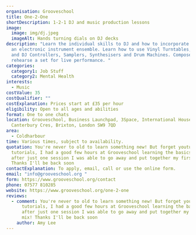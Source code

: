 ```yaml
---
organisation: Grooveschool
title: One-2-One
shortDescription: 1-2-1 DJ and music production lessons
image:
  image: img/dj.jpeg
  imageAlt: Hands turning dials on DJ decks
description: "Learn the individual skills to DJ and how to incorporate this into
  an electronic instrument ensemble. Learn how to use Vinyl Turntables, CDJ's
  and DJ Controllers, Samplers, Synthesisers and Drum Machines. Compose and
  rehearse a set for live performance. "
categories:
  category1: Job Stuff
  category2: Mental Health
interests:
  - Music
costValue: 35
costQualifier: ""
costExplanation: Prices start at £35 per hour
eligibility: Open to all ages and abilities
format: One to one chats
location: Grooveschool, Business Launchpad, 3Space, International House,
  Canterbury Cres, Brixton, London SW9 7QD
area:
  - Coldharbour
time: Various times, subject to availability.
quotation: You're never to old to learn something new! But forget youtube
  tutorials, I had a good few hours at Grooveschool learning the basics and
  after just one session I was able to go away and put together my first mix!
  Thanks I'll be back soon
contactExplanation: To apply, email, call or use the online form.
email: "info@grooveschool.org "
form: https://www.grooveschool.org/contact
phone: 07577 810285
website: https://www.grooveschool.org/one-2-one
reviews:
  - comment: You're never to old to learn something new! But forget youtube
      tutorials, I had a good few hours at Grooveschool learning the basics and
      after just one session I was able to go away and put together my first
      mix! Thanks I'll be back soon
    author: Amy Lee
---
```

